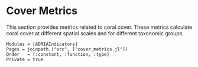 # Cover Metrics

This section provides metrics related to coral cover. These metrics calculate coral cover
at different spatial scales and for different taxonomic groups.

```@autodocs
Modules = [ADRIAIndicators]
Pages = joinpath.("src", ["cover_metrics.jl"])
Order   = [:constant, :function, :type]
Private = true
```
